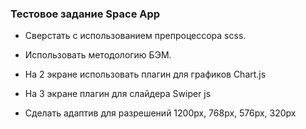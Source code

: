### Тестовое задание Space App

- Сверстать с использованием препроцессора scss.

- Использовать методологию БЭМ.

- На 2 экране использовать плагин для графиков Chart.js

- На 3 экране плагин для слайдера Swiper js

- Сделать адаптив для разрешений 1200px, 768px, 576px, 320px 
